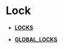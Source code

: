 # Lock<a name="ZH-CN_TOPIC_0289900886"></a>

-   **[LOCKS](LOCKS.md)**  

-   **[GLOBAL\_LOCKS](GLOBAL_LOCKS.md)**  


